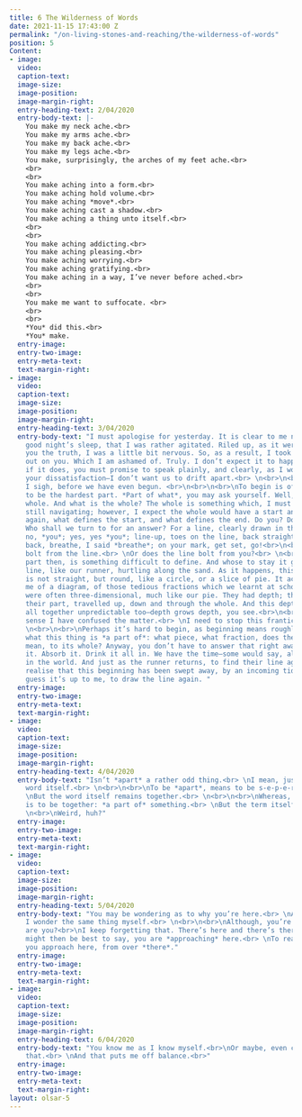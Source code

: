 ```yaml
---
title: 6 The Wilderness of Words
date: 2021-11-15 17:43:00 Z
permalink: "/on-living-stones-and-reaching/the-wilderness-of-words"
position: 5
Content:
- image: 
  video: 
  caption-text: 
  image-size: 
  image-position: 
  image-margin-right: 
  entry-heading-text: 2/04/2020
  entry-body-text: |-
    You make my neck ache.<br>
    You make my arms ache.<br>
    You make my back ache.<br>
    You make my legs ache.<br>
    You make, surprisingly, the arches of my feet ache.<br>
    <br>
    <br>
    You make aching into a form.<br>
    You make aching hold volume.<br>
    You make aching *move*.<br>
    You make aching cast a shadow.<br>
    You make aching a thing unto itself.<br>
    <br>
    <br>
    You make aching addicting.<br>
    You make aching pleasing.<br>
    You make aching worrying.<br>
    You make aching gratifying.<br>
    You make aching in a way, I’ve never before ached.<br>
    <br>
    <br>
    You make me want to suffocate. <br>
    <br>
    <br>
    *You* did this.<br>
    *You* make.
  entry-image: 
  entry-two-image: 
  entry-meta-text: 
  text-margin-right: 
- image: 
  video: 
  caption-text: 
  image-size: 
  image-position: 
  image-margin-right: 
  entry-heading-text: 3/04/2020
  entry-body-text: "I must apologise for yesterday. It is clear to me now, after a
    good night’s sleep, that I was rather agitated. Riled up, as it were. And to tell
    you the truth, I was a little bit nervous. So, as a result, I took my frustration
    out on you. Which I am ashamed of. Truly. I don’t expect it to happen again. But,
    if it does, you must promise to speak plainly, and clearly, as I won’t tolerate
    your dissatisfaction—I don’t want us to drift apart.<br> \n<br>\n<br> \nApart,
    I sigh, before we have even begun. <br>\n<br>\n<br>\nTo begin is often thought
    to be the hardest part. *Part of what*, you may ask yourself. Well, part of the
    whole. And what is the whole? The whole is something which, I must admit, I am
    still navigating; however, I expect the whole would have a start and an end. But
    again, what defines the start, and what defines the end. Do you? Do I? Do we?
    Who shall we turn to for an answer? For a line, clearly drawn in the sand. You,
    no, *you*; yes, yes *you*; line-up, toes on the line, back straight, shoulders
    back, breathe, I said *breathe*; on your mark, get set, go!<br>\n<br>\n<br>\nYou
    bolt from the line.<br> \nOr does the line bolt from you?<br> \n<br>\n<br>\nThis
    part then, is something difficult to define. And whose to stay it goes in a straight
    line, like our runner, hurtling along the sand. As it happens, this whole I imagine,
    is not straight, but round, like a circle, or a slice of pie. It actually reminds
    me of a diagram, of those tedious fractions which we learnt at school. Those fractions,
    were often three-dimensional, much like our pie. They had depth; their section,
    their part, travelled up, down and through the whole. And this depth is something
    all together unpredictable too—depth grows depth, you see.<br>\n<br>\n<br>\nI
    sense I have confused the matter.<br> \nI need to stop this frantic energy.<br>
    \n<br>\n<br>\nPerhaps it’s hard to begin, as beginning means roughly understanding
    what this thing is *a part of*: what piece, what fraction, does the beginning
    mean, to its whole? Anyway, you don’t have to answer that right away. Muse on
    it. Absorb it. Drink it all in. We have the time—some would say, all the time
    in the world. And just as the runner returns, to find their line again, we may
    realise that this beginning has been swept away, by an incoming tide.<br> \n<br>\n<br>\nI
    guess it’s up to me, to draw the line again. "
  entry-image: 
  entry-two-image: 
  entry-meta-text: 
  text-margin-right: 
- image: 
  video: 
  caption-text: 
  image-size: 
  image-position: 
  image-margin-right: 
  entry-heading-text: 4/04/2020
  entry-body-text: "Isn’t *apart* a rather odd thing.<br> \nI mean, just look at the
    word itself.<br> \n<br>\n<br>\nTo be *apart*, means to be s-e-p-e-r-a-t-e.<br>
    \nBut the word itself remains together.<br> \n<br>\n<br>\nWhereas, to be *a part*,
    is to be together: *a part of* something.<br> \nBut the term itself remains s-e-p-e-r-a-t-e.<br>\n<br>
    \n<br>\nWeird, huh?"
  entry-image: 
  entry-two-image: 
  entry-meta-text: 
  text-margin-right: 
- image: 
  video: 
  caption-text: 
  image-size: 
  image-position: 
  image-margin-right: 
  entry-heading-text: 5/04/2020
  entry-body-text: "You may be wondering as to why you’re here.<br> \nAnd sometimes,
    I wonder the same thing myself.<br> \n<br>\n<br>\nAlthough, you’re not quite here,
    are you?<br>\nI keep forgetting that. There’s here and there’s there.<br> \n<br>\n<br>\nIt
    might then be best to say, you are *approaching* here.<br> \nTo reaffirm our position:
    you approach here, from over *there*."
  entry-image: 
  entry-two-image: 
  entry-meta-text: 
  text-margin-right: 
- image: 
  video: 
  caption-text: 
  image-size: 
  image-position: 
  image-margin-right: 
  entry-heading-text: 6/04/2020
  entry-body-text: "You know me as I know myself.<br>\nOr maybe, even closer than
    that.<br> \nAnd that puts me off balance.<br>"
  entry-image: 
  entry-two-image: 
  entry-meta-text: 
  text-margin-right: 
layout: olsar-5
---
```


